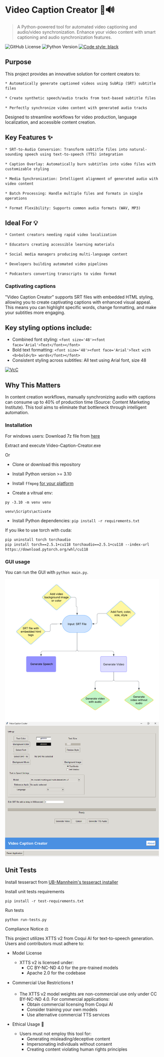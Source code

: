 # Video Caption Creator 🎥🔊
> A Python-powered tool for automated video captioning and audio/video synchronization. Enhance your video content with smart captioning and audio synchronization features.

![GitHub License](https://img.shields.io/github/license/overcrash66/Video-Caption-Creator)
![Python Version](https://img.shields.io/badge/python-3.10%2B-blue)
[![Code style: black](https://img.shields.io/badge/code%20style-black-000000.svg)](https://github.com/psf/black)

## Purpose

This project provides an innovative solution for content creators to:

    * Automatically generate captioned videos using SubRip (SRT) subtitle files
    
    * Create synthetic speech/audio tracks from text-based subtitle files
    
    * Perfectly synchronize video content with generated audio tracks

Designed to streamline workflows for video production, language localization, and accessible content creation.

## Key Features ✨

    * SRT-to-Audio Conversion: Transform subtitle files into natural-sounding speech using text-to-speech (TTS) integration

    * Caption Overlay: Automatically burn subtitles into video files with customizable styling

    * Media Synchronization: Intelligent alignment of generated audio with video content

    * Batch Processing: Handle multiple files and formats in single operations

    * Format Flexibility: Supports common audio formats (WAV, MP3)

## Ideal For 💡

    * Content creators needing rapid video localization

    * Educators creating accessible learning materials

    * Social media managers producing multi-language content

    * Developers building automated video pipelines

    * Podcasters converting transcripts to video format

### Captivating captions

"Video Caption Creator" supports SRT files with embedded HTML styling, allowing you to create captivating captions with enhanced visual appeal. 
This means you can highlight specific words, change formatting, and make your subtitles more engaging.

## Key styling options include:

* Combined font styling: `<font size='48'><font face='Arial'>Text</font></font>`
* Bold text formatting: `<font size='48'><font face='Arial'>Text with <b>bold</b> words</font></font>`
* Consistent styling across subtitles: All text using Arial font, size 48

[![VcC](https://img.youtube.com/vi/rjFq3P9vhHs/0.jpg)](https://www.youtube.com/watch?v=rjFq3P9vhHs)

## Why This Matters
In content creation workflows, manually synchronizing audio with captions can consume up to 40% of production time (Source: Content Marketing Institute). This tool aims to eliminate that bottleneck through intelligent automation.

### Installation

For windows users:
Download 7z file from [here](https://github.com/overcrash66/Video-caption-Creator/releases/download/v1.0.0/Video-Caption-Creator.7z)

Extract and execute Video-Caption-Creator.exe

Or

* Clone or download this repository

* Install Python version >= 3.10

* Install `ffmpeg` [for your platform](https://ffmpeg.org/download.html)

* Create a vitrual env:

```
py -3.10 -m venv venv
```

```
venv\Scripts\activate
```

* Install Python dependencies: `pip install -r requirements.txt`

If you like to use torch with cuda:

```
pip uninstall torch torchaudio
pip install torch==2.5.1+cu118 torchaudio==2.5.1+cu118 --index-url https://download.pytorch.org/whl/cu118
```

### GUI usage

You can run the GUI with `python main.py`.

![flowchart](./image/flowchart.png)
![Demo](./image/App.png)

## Unit Tests

Install tesseract from [UB-Mannheim's tesseract installer](https://github.com/UB-Mannheim/tesseract/wiki)

Install unit tests requirements

```
pip install -r test-requirements.txt
```

Run tests

```
python run-tests.py
```

Compliance Notice ⚖️

This project utilizes XTTS v2 from Coqui AI for text-to-speech generation. Users and contributors must adhere to:

* Model License
  * XTTS v2 is licensed under:
    * CC BY-NC-ND 4.0 for the pre-trained models
    * Apache 2.0 for the codebase

* Commercial Use Restrictions ❗
  * The XTTS v2 model weights are non-commercial use only under CC BY-NC-ND 4.0. For commercial applications:
    * Obtain commercial licensing from Coqui AI
    * Consider training your own models
    * Use alternative commercial TTS services

* Ethical Usage 🤖
  * Users must not employ this tool for:
    * Generating misleading/deceptive content
    * Impersonating individuals without consent
    * Creating content violating human rights principles